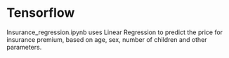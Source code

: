 # Tensorflow
Insurance_regression.ipynb uses Linear Regression to predict the price for insurance premium, based on age, sex, number of children and other parameters. 

